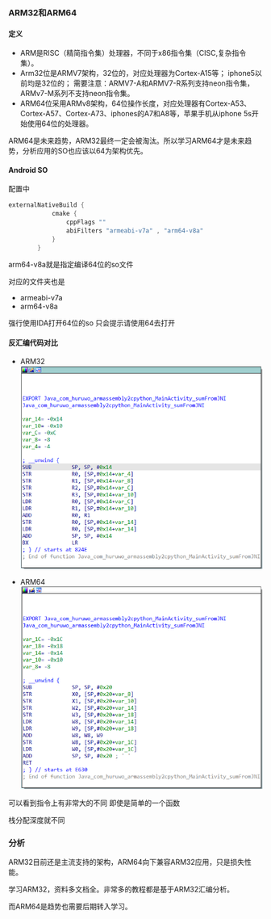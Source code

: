 ### ARM32和ARM64

#### 定义

- ARM是RISC（精简指令集）处理器，不同于x86指令集（CISC,复杂指令集）。
- Arm32位是ARMV7架构，32位的，对应处理器为Cortex-A15等； iphone5以前均是32位的；
需要注意：ARMV7-A和ARMV7-R系列支持neon指令集，ARMv7-M系列不支持neon指令集。
- ARM64位采用ARMv8架构，64位操作长度，对应处理器有Cortex-A53、Cortex-A57、Cortex-A73、iphones的A7和A8等，苹果手机从iphone 5s开始使用64位的处理器。

ARM64是未来趋势，ARM32最终一定会被淘汰。所以学习ARM64才是未来趋势，分析应用的SO也应该以64为架构优先。

#### Android SO

配置中

```gradle
externalNativeBuild {
            cmake {
                cppFlags ""
                abiFilters "armeabi-v7a" , "arm64-v8a"
            }
        }
```

arm64-v8a就是指定编译64位的so文件

对应的文件夹也是

- armeabi-v7a
- arm64-v8a

强行使用IDA打开64位的so 只会提示请使用64去打开

#### 反汇编代码对比

- ARM32
![](note_pic/note_3_01_arm32.png)

- ARM64
![](note_pic/note_3_01_arm64.png)

可以看到指令上有非常大的不同 即使是简单的一个函数

栈分配深度就不同


### 分析

ARM32目前还是主流支持的架构，ARM64向下兼容ARM32应用，只是损失性能。

学习ARM32，资料多文档全。非常多的教程都是基于ARM32汇编分析。

而ARM64是趋势也需要后期转入学习。